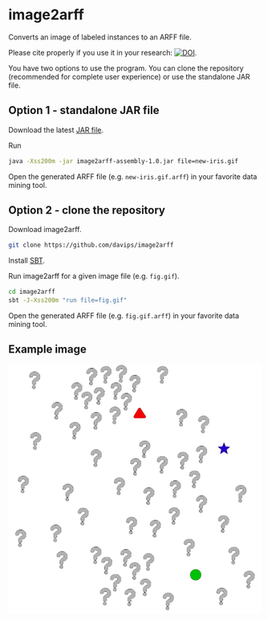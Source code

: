 # image2arff

Converts an image of labeled instances to an ARFF file.

Please cite properly if you use it in your research:
[![DOI](https://zenodo.org/badge/DOI/10.5281/zenodo.232681.svg)](https://doi.org/10.5281/zenodo.232681).

You have two options to use the program. You can clone the repository (recommended for complete user experience) or use the standalone JAR file.

Option 1 - standalone JAR file
------------------------------
Download the latest [JAR file](https://github.com/davips/image2arff/releases/).

Run
```bash 
java -Xss200m -jar image2arff-assembly-1.0.jar file=new-iris.gif
```

Open the generated ARFF file (e.g. `new-iris.gif.arff`) in your favorite data mining tool.

Option 2 - clone the repository
-------------------------------
Download image2arff.
```bash
git clone https://github.com/davips/image2arff
```

Install [SBT](http://www.scala-sbt.org/index.html).

Run image2arff for a given image file (e.g. `fig.gif`).
```bash
cd image2arff
sbt -J-Xss200m "run file=fig.gif"
```

Open the generated ARFF file (e.g. `fig.gif.arff`) in your favorite data mining tool.

Example image
-------------
![Image](https://github.com/davips/image2arff/blob/master/fig.gif)
